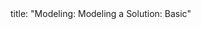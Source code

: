 <frontmatter>
title: "Modeling: Modeling a Solution: Basic"
</frontmatter>

<include src="unit-inPage-asFlat.md" boilerplate />
